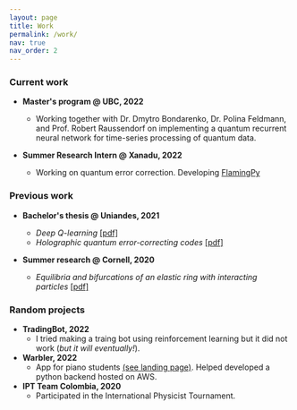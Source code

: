 ```yaml
---
layout: page
title: Work
permalink: /work/
nav: true
nav_order: 2
---
```


### Current work
- **Master's program @ UBC, 2022**
    - Working together with Dr. Dmytro Bondarenko, Dr. Polina Feldmann,
and Prof. Robert Raussendorf on implementing a quantum recurrent neural network for time-series
processing of quantum data.

- **Summer Research Intern @ Xanadu, 2022**
    - Working on quantum error correction. Developing [FlamingPy](https://github.com/XanaduAI/flamingpy)

### Previous work

- **Bachelor's thesis @ Uniandes, 2021**
    - *Deep Q-learning* [[pdf]](../assets/files/maththesis_andes.pdf)  
    <!-- (Find it [here](https://repositorio.uniandes.edu.co/handle/1992/55337)) -->
    - *Holographic quantum error-correcting codes* [[pdf]](../assets/files/physicsthesis_andes.pdf)  
    <!-- (Find it [here](https://repositorio.uniandes.edu.co/handle/1992/53274)) -->


- **Summer research @ Cornell, 2020**
    - *Equilibria and bifurcations of an elastic ring with interacting particles* [[pdf]](../assets/files/spur_cornell.pdf)


### Random projects
- **TradingBot, 2022** 
    - I tried making a traing bot using reinforcement learning but it did not work (*but it will eventually!*).
- **Warbler, 2022**
    - App for piano students [(see landing page)](https://master.dap87muq6jjvr.amplifyapp.com). Helped developed a python backend hosted on AWS.
- **IPT Team Colombia, 2020** 
    - Participated in the International Physicist Tournament. 
